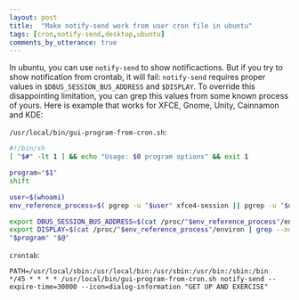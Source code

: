 ```yaml
---
layout: post
title:  "Make notify-send work from user cron file in ubuntu"
tags: [cron,notify-send,desktop,ubuntu]
comments_by_utterance: true
---
```

  In ubuntu, you can use `notify-send` to show notificactions. But if you try to show notification from crontab, it will fail: `notify-send` requires proper values in `$DBUS_SESSION_BUS_ADDRESS` and `$DISPLAY`. To override this disappointing limitation, you can grep this values from some known process of yours. Here is example that works for XFCE, Gnome, Unity, Cainnamon and KDE:

`/usr/local/bin/gui-program-from-cron.sh`:

```bash
#!/bin/sh
[ "$#" -lt 1 ] && echo "Usage: $0 program options" && exit 1

program="$1"
shift

user=$(whoami)
env_reference_process=$( pgrep -u "$user" xfce4-session || pgrep -u "$user" ciannamon-session || pgrep -u "$user" gnome-session || pgrep -u "$user" gnome-shell || pgrep -u "$user" kdeinit | head -1 )

export DBUS_SESSION_BUS_ADDRESS=$(cat /proc/"$env_reference_process"/environ | grep --null-data ^DBUS_SESSION_BUS_ADDRESS= | sed 's/DBUS_SESSION_BUS_ADDRESS=//')
export DISPLAY=$(cat /proc/"$env_reference_process"/environ | grep --null-data ^DISPLAY= | sed 's/DISPLAY=//')
"$program" "$@"
```

`crontab`:

```config
PATH=/usr/local/sbin:/usr/local/bin:/usr/sbin:/usr/bin:/sbin:/bin
*/45 * * * * /usr/local/bin/gui-program-from-cron.sh notify-send --expire-time=30000 --icon=dialog-information "GET UP AND EXERCISE"
```
